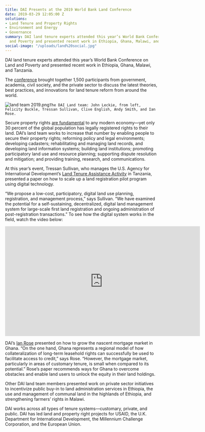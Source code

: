 ```yaml
---
title: DAI Presents at the 2019 World Bank Land Conference
date: 2019-03-29 12:05:00 Z
solutions:
- Land Tenure and Property Rights
- Environment and Energy
- Governance
summary: DAI land tenure experts attended this year’s World Bank Conference on Land
  and Poverty and presented recent work in Ethiopia, Ghana, Malawi, and Tanzania.
social-image: "/uploads/land%20social.jpg"
---
```


DAI land tenure experts attended this year’s World Bank Conference on Land and Poverty and presented recent work in Ethiopia, Ghana, Malawi, and Tanzania.

The [conference](https://blogs.worldbank.org/developmenttalk/bank-s-land-and-poverty-conference-20-years) brought together 1,500 participants from government, academia, civil society, and the private sector to discuss the latest theories, best practices, and innovations for land tenure reform from around the world. 

![land team 2019.png](/uploads/land%20team%202019.png)`The DAI Land team: John Leckie, from left, Felicity Buckle, Tressan Sullivan, Clive English, Andy Smith, and Ian Rose.`

<!--more-->

Secure property rights [are fundamental](https://blogs.worldbank.org/voices/7-reasons-land-and-property-rights-be-top-global-agenda) to any modern economy—yet only 30 percent of the global population has legally registered rights to their land. DAI’s land team works to increase that number by enabling people to secure their property rights; reforming policy and legal environments; developing cadasters; rehabilitating and managing land records, and developing land information systems; building land institutions; promoting participatory land use and resource planning; supporting dispute resolution and mitigation; and providing training, research, and communications.

At this year’s event, Tressan Sullivan, who manages the U.S. Agency for International Development’s [Land Tenure Assistance Activity](https://www.dai.com/our-work/projects/tanzania-feed-future-tanzania-land-tenure-assistance-lta) in Tanzania, presented a paper on how to scale up a land registration pilot program using digital technology. 

“We propose a low-cost, participatory, digital land use planning, registration, and management process,” says Sullivan. “We have examined the potential for a self-sustaining, decentralized, digital land management system for large-scale first land registration and ongoing administration of post-registration transactions.” To see how the digital system works in the field, watch the video below:

<iframe src="https://player.vimeo.com/video/326565759" width="640" height="360" frameborder="0" webkitallowfullscreen mozallowfullscreen allowfullscreen></iframe>

DAI’s [Ian Rose](https://www.dai.com/who-we-are/our-team/ian-rose) presented on how to grow the nascent mortgage market in Ghana. “On the one hand, Ghana represents a regional model of how collateralization of long-term leasehold rights can successfully be used to facilitate access to credit,” says Rose. “However, the mortgage market, particularly in areas of customary tenure, is small when compared to its potential.” Rose’s paper recommends ways for Ghana to overcome obstacles and enable land users to unlock the equity in their land holdings. 

Other DAI land team members presented work on private sector initiatives to incentivize public buy-in to land administration services in Ethiopia, the use and management of communal land in the highlands of Ethiopia, and strengthening farmers’ rights in Malawi. 

DAI works across all types of tenure systems—customary, private, and public.
DAI has led land and property right projects for USAID, the U.K. Department for International Development, the Millennium Challenge Corporation, and the European Union.